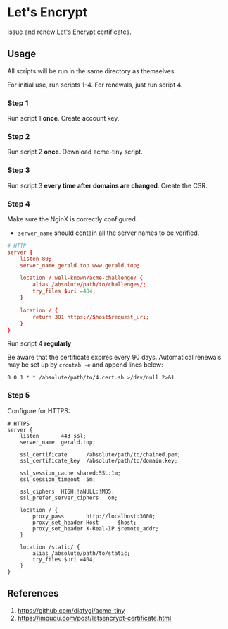 Let's Encrypt
===

Issue and renew [Let's Encrypt](https://letsencrypt.org/) certificates.

Usage
---
All scripts will be run in the same directory as themselves.

For initial use, run scripts 1-4. For renewals, just run script 4.

### Step 1

Run script 1 **once**. Create account key.

### Step 2

Run script 2 **once**. Download acme-tiny script.

### Step 3

Run script 3 **every time after domains are changed**. Create the CSR.

### Step 4

Make sure the NginX is correctly configured.

* `server_name` should contain all the server names to be verified.

``` conf
# HTTP
server {
    listen 80;
    server_name gerald.top www.gerald.top;

    location /.well-known/acme-challenge/ {
        alias /absolute/path/to/challenges/;
        try_files $uri =404;
    }

    location / {
        return 301 https://$host$request_uri;
    }
}
```

Run script 4 **regularly**.

Be aware that the certificate expires every 90 days. Automatical renewals
may be set up by `crontab -e` and append lines below:

```
0 0 1 * * /absolute/path/to/4.cert.sh >/dev/null 2>&1
```

### Step 5

Configure for HTTPS:

```
# HTTPS
server {
    listen       443 ssl;
    server_name  gerald.top;

    ssl_certificate      /absolute/path/to/chained.pem;
    ssl_certificate_key  /absolute/path/to/domain.key;

    ssl_session_cache shared:SSL:1m;
    ssl_session_timeout  5m;

    ssl_ciphers  HIGH:!aNULL:!MD5;
    ssl_prefer_server_ciphers   on;

    location / {
        proxy_pass       http://localhost:3000;
        proxy_set_header Host      $host;
        proxy_set_header X-Real-IP $remote_addr;
    }

    location /static/ {
        alias /absolute/path/to/static;
        try_files $uri =404;
    }
}
```

References
---
1. https://github.com/diafygi/acme-tiny
1. https://imququ.com/post/letsencrypt-certificate.html
